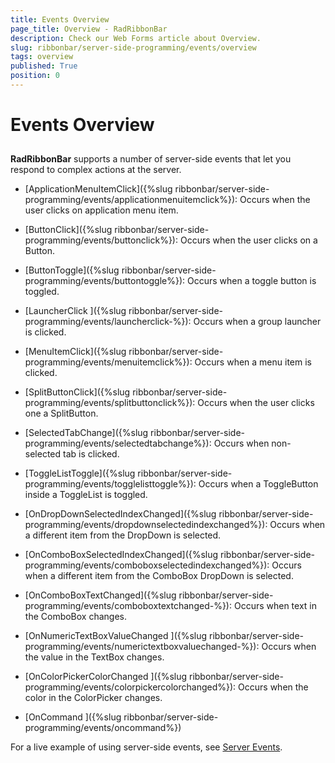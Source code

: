 ```yaml
---
title: Events Overview
page_title: Overview - RadRibbonBar
description: Check our Web Forms article about Overview.
slug: ribbonbar/server-side-programming/events/overview
tags: overview
published: True
position: 0
---
```


# Events Overview



## 

**RadRibbonBar** supports a number of server-side events that let you respond to complex actions at the server.

* [ApplicationMenuItemClick]({%slug ribbonbar/server-side-programming/events/applicationmenuitemclick%}): Occurs when the user clicks on application menu item.

* [ButtonClick]({%slug ribbonbar/server-side-programming/events/buttonclick%}): Occurs when the user clicks on a Button.

* [ButtonToggle]({%slug ribbonbar/server-side-programming/events/buttontoggle%}): Occurs when a toggle button is toggled.

* [LauncherClick ]({%slug ribbonbar/server-side-programming/events/launcherclick-%}): Occurs when a group launcher is clicked.

* [MenuItemClick]({%slug ribbonbar/server-side-programming/events/menuitemclick%}): Occurs when a menu item is clicked.

* [SplitButtonClick]({%slug ribbonbar/server-side-programming/events/splitbuttonclick%}): Occurs when the user clicks one a SplitButton.

* [SelectedTabChange]({%slug ribbonbar/server-side-programming/events/selectedtabchange%}): Occurs when non-selected tab is clicked.

* [ToggleListToggle]({%slug ribbonbar/server-side-programming/events/togglelisttoggle%}): Occurs when a ToggleButton inside a ToggleList is toggled.

* [OnDropDownSelectedIndexChanged]({%slug ribbonbar/server-side-programming/events/dropdownselectedindexchanged%}): Occurs when a different item from the DropDown is selected.

* [OnComboBoxSelectedIndexChanged]({%slug ribbonbar/server-side-programming/events/comboboxselectedindexchanged%}): Occurs when a different item from the ComboBox DropDown is selected.

* [OnComboBoxTextChanged]({%slug ribbonbar/server-side-programming/events/comboboxtextchanged-%}): Occurs when text in the ComboBox changes.

* [OnNumericTextBoxValueChanged ]({%slug ribbonbar/server-side-programming/events/numerictextboxvaluechanged-%}): Occurs when the value in the TextBox changes.

* [OnColorPickerColorChanged ]({%slug ribbonbar/server-side-programming/events/colorpickercolorchanged%}): Occurs when the color in the ColorPicker changes.

* [OnCommand ]({%slug ribbonbar/server-side-programming/events/oncommand%})

For a live example of using server-side events, see [Server Events](https://demos.telerik.com/aspnet-ajax/RibbonBar/Examples/Events/ServerSide/DefaultCS.aspx).
